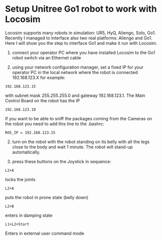 

# Setup Unitree Go1 robot to work with Locosim

Locosim supports many robots in simulation: UR5, HyQ, Aliengo, Solo, Go1. Recently I managed to interface also two real platforms: Aliengo and Go1. Here I will show you the step to interface Go1 and make it run with Locosim.

1) connect your operator PC where you have installed Locosim to the Go1 robot switch via an Ethernet cable 

1) using your network configuration manager, set a fixed IP for your operator PC in the local network where the robot is connected 192.168.123.X for example:

```
192.168.123.15
```

with subnet mask 255.255.255.0 and gateway 192.168.123.1. The Main Control Board on the robot has the IP		

```
192.168.123.10
```

If you want to be able to sniff the packages coming from the Cameras on the robot you need to add this line to the .bashrc:

```
ROS_IP = 192.168.123.15
```

2) turn on the robot with the robot standing on its belly with all the legs close to the body and wait 1 minute. The robot will stand-up automatically.

3) press these buttons on the Joystick in sequence:

```
L2+A
```

locks the joints

```
L2+A
```

puts the robot in prone state (belly down)

```
L2+B
```

enters in damping state

```
L1+L2+Start		
```

Enters in external user command mode